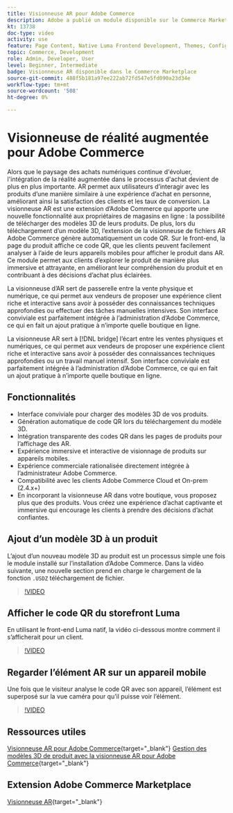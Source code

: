 ```yaml
---
title: Visionneuse AR pour Adobe Commerce
description: Adobe a publié un module disponible sur le Commerce Marketplace pour prendre en charge l’affichage de la réalité augmentée.
kt: 13738
doc-type: video
activity: use
feature: Page Content, Native Luma Frontend Development, Themes, Configuration
topic: Commerce, Development
role: Admin, Developer, User
level: Beginner, Intermediate
badge: Visionneuse AR disponible dans le Commerce Marketplace
source-git-commit: 488f5b181a97ee222ab72fd547e5fd090a23d34e
workflow-type: tm+mt
source-wordcount: '508'
ht-degree: 0%

---
```



# Visionneuse de réalité augmentée pour Adobe Commerce

Alors que le paysage des achats numériques continue d&#39;évoluer, l&#39;intégration de la réalité augmentée dans le processus d&#39;achat devient de plus en plus importante. AR permet aux utilisateurs d’interagir avec les produits d’une manière similaire à une expérience d’achat en personne, améliorant ainsi la satisfaction des clients et les taux de conversion.
La visionneuse AR est une extension d’Adobe Commerce qui apporte une nouvelle fonctionnalité aux propriétaires de magasins en ligne : la possibilité de télécharger des modèles 3D de leurs produits. De plus, lors du téléchargement d’un modèle 3D, l’extension de la visionneuse de fichiers AR Adobe Commerce génère automatiquement un code QR. Sur le front-end, la page du produit affiche ce code QR, que les clients peuvent facilement analyser à l’aide de leurs appareils mobiles pour afficher le produit dans AR. Ce module permet aux clients d’explorer le produit de manière plus immersive et attrayante, en améliorant leur compréhension du produit et en contribuant à des décisions d’achat plus éclairées.

La visionneuse d’AR sert de passerelle entre la vente physique et numérique, ce qui permet aux vendeurs de proposer une expérience client riche et interactive sans avoir à posséder des connaissances techniques approfondies ou effectuer des tâches manuelles intensives. Son interface conviviale est parfaitement intégrée à l’administration d’Adobe Commerce, ce qui en fait un ajout pratique à n’importe quelle boutique en ligne.

La visionneuse AR sert à [!DNL bridge] l’écart entre les ventes physiques et numériques, ce qui permet aux vendeurs de proposer une expérience client riche et interactive sans avoir à posséder des connaissances techniques approfondies ou un travail manuel intensif. Son interface conviviale est parfaitement intégrée à l’administration d’Adobe Commerce, ce qui en fait un ajout pratique à n’importe quelle boutique en ligne.

## Fonctionnalités

- Interface conviviale pour charger des modèles 3D de vos produits.
- Génération automatique de code QR lors du téléchargement du modèle 3D.
- Intégration transparente des codes QR dans les pages de produits pour l’affichage des AR.
- Expérience immersive et interactive de visionnage de produits sur appareils mobiles.
- Expérience commerciale rationalisée directement intégrée à l’administrateur Adobe Commerce.
- Compatibilité avec les clients Adobe Commerce Cloud et On-prem (2.4.x+)
- En incorporant la visionneuse AR dans votre boutique, vous proposez plus que des produits. Vous créez une expérience d’achat captivante et immersive qui encourage les clients à prendre des décisions d’achat confiantes.

## Ajout d’un modèle 3D à un produit

L’ajout d’un nouveau modèle 3D au produit est un processus simple une fois le module installé sur l’installation d’Adobe Commerce.
Dans la vidéo suivante, une nouvelle section prend en charge le chargement de la fonction `.USDZ` téléchargement de fichier.

>[!VIDEO](https://video.tv.adobe.com/v/3422370?learn=on)

## Afficher le code QR du storefront Luma

En utilisant le front-end Luma natif, la vidéo ci-dessous montre comment il s’afficherait pour un client.

>[!VIDEO](https://video.tv.adobe.com/v/3422371?learn=on)

## Regarder l’élément AR sur un appareil mobile

Une fois que le visiteur analyse le code QR avec son appareil, l’élément est superposé sur la vue caméra pour qu’il puisse voir l’élément.

>[!VIDEO](https://video.tv.adobe.com/v/3422372?learn=on)

## Ressources utiles

[Visionneuse AR pour Adobe Commerce](https://experienceleague.adobe.com/docs/commerce-admin/catalog/products/digital-assets/product-3d-model/ar-viewer-overview.html){target="_blank"}
[Gestion des modèles 3D de produit avec la visionneuse AR pour Adobe Commerce](https://experienceleague.adobe.com/docs/commerce-admin/catalog/products/digital-assets/product-3d-model/ar-viewer-setup.html){target="_blank"}

## Extension Adobe Commerce Marketplace

[Visionneuse AR](https://commercemarketplace.adobe.com/magento-module-arviewer.html){target="_blank"}

